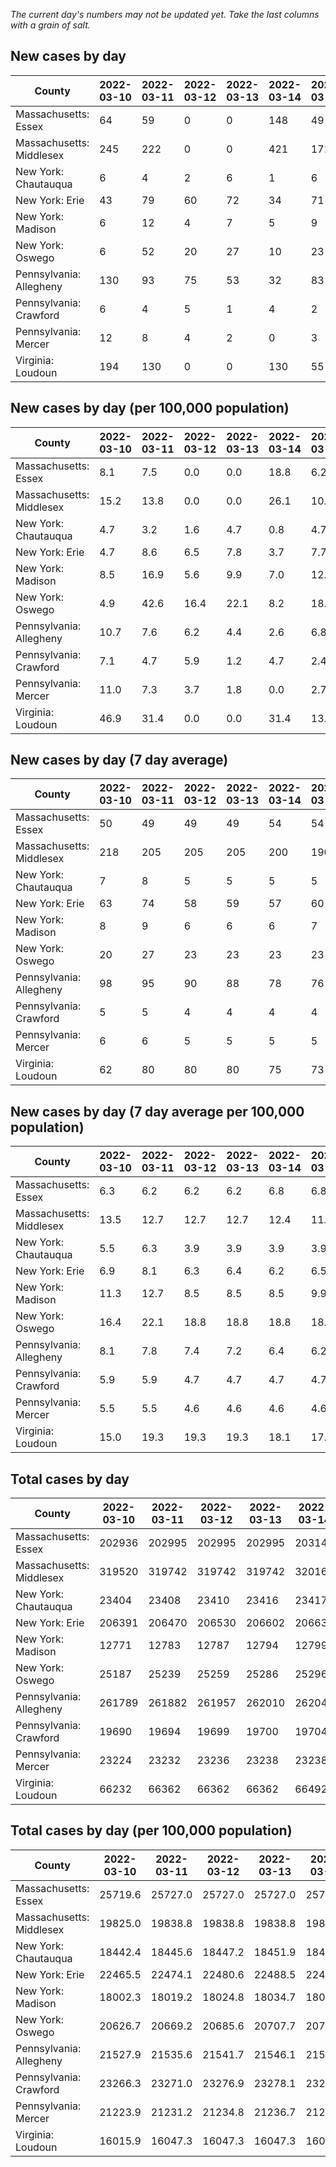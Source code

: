 _The current day's numbers may not be updated yet. Take the last columns with a grain of salt._
## New cases by day

| County | 2022-03-10 | 2022-03-11 | 2022-03-12 | 2022-03-13 | 2022-03-14 | 2022-03-15 | 2022-03-16 |
| --- | --- | --- | --- | --- | --- | --- | --- |
| Massachusetts: Essex | 64 | 59 | 0 | 0 | 148 | 49 |  |
| Massachusetts: Middlesex | 245 | 222 | 0 | 0 | 421 | 171 |  |
| New York: Chautauqua | 6 | 4 | 2 | 6 | 1 | 6 |  |
| New York: Erie | 43 | 79 | 60 | 72 | 34 | 71 |  |
| New York: Madison | 6 | 12 | 4 | 7 | 5 | 9 |  |
| New York: Oswego | 6 | 52 | 20 | 27 | 10 | 23 |  |
| Pennsylvania: Allegheny | 130 | 93 | 75 | 53 | 32 | 83 | 47 |
| Pennsylvania: Crawford | 6 | 4 | 5 | 1 | 4 | 2 | 3 |
| Pennsylvania: Mercer | 12 | 8 | 4 | 2 | 0 | 3 | 6 |
| Virginia: Loudoun | 194 | 130 | 0 | 0 | 130 | 55 | 108 |

## New cases by day (per 100,000 population)

| County | 2022-03-10 | 2022-03-11 | 2022-03-12 | 2022-03-13 | 2022-03-14 | 2022-03-15 | 2022-03-16 |
| --- | --- | --- | --- | --- | --- | --- | --- |
| Massachusetts: Essex | 8.1 | 7.5 | 0.0 | 0.0 | 18.8 | 6.2 |  |
| Massachusetts: Middlesex | 15.2 | 13.8 | 0.0 | 0.0 | 26.1 | 10.6 |  |
| New York: Chautauqua | 4.7 | 3.2 | 1.6 | 4.7 | 0.8 | 4.7 |  |
| New York: Erie | 4.7 | 8.6 | 6.5 | 7.8 | 3.7 | 7.7 |  |
| New York: Madison | 8.5 | 16.9 | 5.6 | 9.9 | 7.0 | 12.7 |  |
| New York: Oswego | 4.9 | 42.6 | 16.4 | 22.1 | 8.2 | 18.8 |  |
| Pennsylvania: Allegheny | 10.7 | 7.6 | 6.2 | 4.4 | 2.6 | 6.8 | 3.9 |
| Pennsylvania: Crawford | 7.1 | 4.7 | 5.9 | 1.2 | 4.7 | 2.4 | 3.5 |
| Pennsylvania: Mercer | 11.0 | 7.3 | 3.7 | 1.8 | 0.0 | 2.7 | 5.5 |
| Virginia: Loudoun | 46.9 | 31.4 | 0.0 | 0.0 | 31.4 | 13.3 | 26.1 |

## New cases by day (7 day average)

| County | 2022-03-10 | 2022-03-11 | 2022-03-12 | 2022-03-13 | 2022-03-14 | 2022-03-15 | 2022-03-16 |
| --- | --- | --- | --- | --- | --- | --- | --- |
| Massachusetts: Essex | 50 | 49 | 49 | 49 | 54 | 54 |  |
| Massachusetts: Middlesex | 218 | 205 | 205 | 205 | 200 | 190 |  |
| New York: Chautauqua | 7 | 8 | 5 | 5 | 5 | 5 |  |
| New York: Erie | 63 | 74 | 58 | 59 | 57 | 60 |  |
| New York: Madison | 8 | 9 | 6 | 6 | 6 | 7 |  |
| New York: Oswego | 20 | 27 | 23 | 23 | 23 | 23 |  |
| Pennsylvania: Allegheny | 98 | 95 | 90 | 88 | 78 | 76 | 73 |
| Pennsylvania: Crawford | 5 | 5 | 4 | 4 | 4 | 4 | 4 |
| Pennsylvania: Mercer | 6 | 6 | 5 | 5 | 5 | 5 | 5 |
| Virginia: Loudoun | 62 | 80 | 80 | 80 | 75 | 73 | 88 |

## New cases by day (7 day average per 100,000 population)

| County | 2022-03-10 | 2022-03-11 | 2022-03-12 | 2022-03-13 | 2022-03-14 | 2022-03-15 | 2022-03-16 |
| --- | --- | --- | --- | --- | --- | --- | --- |
| Massachusetts: Essex | 6.3 | 6.2 | 6.2 | 6.2 | 6.8 | 6.8 |  |
| Massachusetts: Middlesex | 13.5 | 12.7 | 12.7 | 12.7 | 12.4 | 11.8 |  |
| New York: Chautauqua | 5.5 | 6.3 | 3.9 | 3.9 | 3.9 | 3.9 |  |
| New York: Erie | 6.9 | 8.1 | 6.3 | 6.4 | 6.2 | 6.5 |  |
| New York: Madison | 11.3 | 12.7 | 8.5 | 8.5 | 8.5 | 9.9 |  |
| New York: Oswego | 16.4 | 22.1 | 18.8 | 18.8 | 18.8 | 18.8 |  |
| Pennsylvania: Allegheny | 8.1 | 7.8 | 7.4 | 7.2 | 6.4 | 6.2 | 6.0 |
| Pennsylvania: Crawford | 5.9 | 5.9 | 4.7 | 4.7 | 4.7 | 4.7 | 4.7 |
| Pennsylvania: Mercer | 5.5 | 5.5 | 4.6 | 4.6 | 4.6 | 4.6 | 4.6 |
| Virginia: Loudoun | 15.0 | 19.3 | 19.3 | 19.3 | 18.1 | 17.7 | 21.3 |

## Total cases by day

| County | 2022-03-10 | 2022-03-11 | 2022-03-12 | 2022-03-13 | 2022-03-14 | 2022-03-15 | 2022-03-16 |
| --- | --- | --- | --- | --- | --- | --- | --- |
| Massachusetts: Essex | 202936 | 202995 | 202995 | 202995 | 203143 | 203192 |  |
| Massachusetts: Middlesex | 319520 | 319742 | 319742 | 319742 | 320163 | 320334 |  |
| New York: Chautauqua | 23404 | 23408 | 23410 | 23416 | 23417 | 23423 |  |
| New York: Erie | 206391 | 206470 | 206530 | 206602 | 206636 | 206707 |  |
| New York: Madison | 12771 | 12783 | 12787 | 12794 | 12799 | 12808 |  |
| New York: Oswego | 25187 | 25239 | 25259 | 25286 | 25296 | 25319 |  |
| Pennsylvania: Allegheny | 261789 | 261882 | 261957 | 262010 | 262042 | 262125 | 262172 |
| Pennsylvania: Crawford | 19690 | 19694 | 19699 | 19700 | 19704 | 19706 | 19709 |
| Pennsylvania: Mercer | 23224 | 23232 | 23236 | 23238 | 23238 | 23241 | 23247 |
| Virginia: Loudoun | 66232 | 66362 | 66362 | 66362 | 66492 | 66547 | 66655 |

## Total cases by day (per 100,000 population)

| County | 2022-03-10 | 2022-03-11 | 2022-03-12 | 2022-03-13 | 2022-03-14 | 2022-03-15 | 2022-03-16 |
| --- | --- | --- | --- | --- | --- | --- | --- |
| Massachusetts: Essex | 25719.6 | 25727.0 | 25727.0 | 25727.0 | 25745.8 | 25752.0 |  |
| Massachusetts: Middlesex | 19825.0 | 19838.8 | 19838.8 | 19838.8 | 19864.9 | 19875.5 |  |
| New York: Chautauqua | 18442.4 | 18445.6 | 18447.2 | 18451.9 | 18452.7 | 18457.4 |  |
| New York: Erie | 22465.5 | 22474.1 | 22480.6 | 22488.5 | 22492.2 | 22499.9 |  |
| New York: Madison | 18002.3 | 18019.2 | 18024.8 | 18034.7 | 18041.8 | 18054.4 |  |
| New York: Oswego | 20626.7 | 20669.2 | 20685.6 | 20707.7 | 20715.9 | 20734.8 |  |
| Pennsylvania: Allegheny | 21527.9 | 21535.6 | 21541.7 | 21546.1 | 21548.7 | 21555.5 | 21559.4 |
| Pennsylvania: Crawford | 23266.3 | 23271.0 | 23276.9 | 23278.1 | 23282.8 | 23285.2 | 23288.7 |
| Pennsylvania: Mercer | 21223.9 | 21231.2 | 21234.8 | 21236.7 | 21236.7 | 21239.4 | 21244.9 |
| Virginia: Loudoun | 16015.9 | 16047.3 | 16047.3 | 16047.3 | 16078.8 | 16092.1 | 16118.2 |
